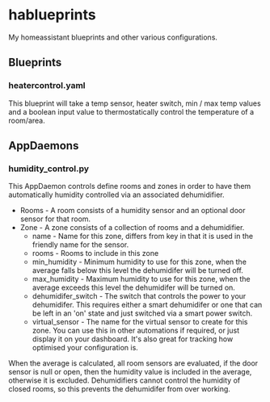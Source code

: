 # hablueprints

My homeassistant blueprints and other various configurations.

## Blueprints

### heatercontrol.yaml

This blueprint will take a temp sensor, heater switch, min / max temp values and a boolean input value to thermostatically control the temperature of a room/area.

## AppDaemons

### humidity_control.py

This AppDaemon controls define rooms and zones in order to have them automatically humidity controlled via an associated dehumidifier.

* Rooms - A room consists of a humidity sensor and an optional door sensor for that room.
* Zone - A zone consists of a collection of rooms and a dehumidifier.
    * name - Name for this zone, differs from key in that it is used in the friendly name for the sensor.
    * rooms - Rooms to include in this zone
    * min_humidity - Minimum humidity to use for this zone, when the average falls below this level the dehumidifer will be turned off.
    * max_humidity - Maximum humidity to use for this zone, when the average exceeds this level the dehumidifer will be turned on.
    * dehumidifer_switch - The switch that controls the power to your dehumidifer. This requires either a smart dehumidifer or one that can be left in an 'on' state and just switched via a smart power switch.
    * virtual_sensor - The name for the virtual sensor to create for this zone.  You can use this in other automations if required, or just display it on your dashboard. It's also great for tracking how optimised your configuration is.

When the average is calculated, all room sensors are evaluated, if the door sensor is null or open, then the humidity value is included in the average, otherwise it is excluded. Dehumidifiers cannot control the humidity of closed rooms, so this prevents the dehumidifer from over working.


